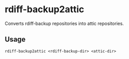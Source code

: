 # rdiff-backup2attic

Converts rdiff-backup repositories into attic repositories.

## Usage

    rdiff-backup2attic <rdiff-backup-dir> <attic-dir>
